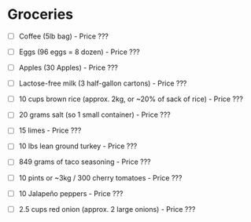 # Groceries

- [ ] Coffee (5lb bag) - Price ???
- [ ] Eggs (96 eggs = 8 dozen) - Price ???
- [ ] Apples (30 Apples) - Price ???
- [ ] Lactose-free milk (3 half-gallon cartons) - Price ???

- [ ] 10 cups brown rice (approx. 2kg, or ~20% of sack of rice) - Price ???
- [ ] 20 grams salt (so 1 small container) - Price ???
- [ ] 15 limes - Price ???
- [ ] 10 lbs lean ground turkey - Price ???
- [ ] 849 grams of taco seasoning - Price ???
- [ ] 10 pints or ~3kg / 300 cherry tomatoes - Price ???
- [ ] 10 Jalapeño peppers - Price ???
- [ ] 2.5 cups red onion (approx. 2 large onions) - Price ???
